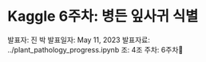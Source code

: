# Kaggle 6주차: 병든 잎사귀 식별

발표자: 진 박
발표일자: May 11, 2023
발표자료: ../plant_pathology_progress.ipynb
조: 4조
주차: 6주차🌵